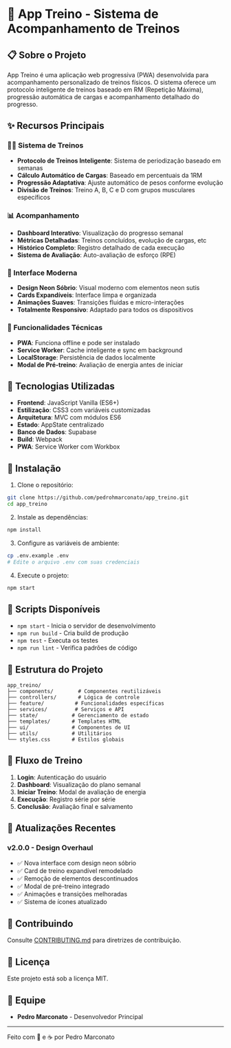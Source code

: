 # 💪 App Treino - Sistema de Acompanhamento de Treinos

## 📋 Sobre o Projeto

App Treino é uma aplicação web progressiva (PWA) desenvolvida para acompanhamento personalizado de treinos físicos. O sistema oferece um protocolo inteligente de treinos baseado em RM (Repetição Máxima), progressão automática de cargas e acompanhamento detalhado do progresso.

## ✨ Recursos Principais

### 🏋️‍♂️ Sistema de Treinos

- **Protocolo de Treinos Inteligente**: Sistema de periodização baseado em semanas
- **Cálculo Automático de Cargas**: Baseado em percentuais da 1RM
- **Progressão Adaptativa**: Ajuste automático de pesos conforme evolução
- **Divisão de Treinos**: Treino A, B, C e D com grupos musculares específicos

### 📊 Acompanhamento

- **Dashboard Interativo**: Visualização do progresso semanal
- **Métricas Detalhadas**: Treinos concluídos, evolução de cargas, etc
- **Histórico Completo**: Registro detalhado de cada execução
- **Sistema de Avaliação**: Auto-avaliação de esforço (RPE)

### 🎨 Interface Moderna

- **Design Neon Sóbrio**: Visual moderno com elementos neon sutis
- **Cards Expandíveis**: Interface limpa e organizada
- **Animações Suaves**: Transições fluidas e micro-interações
- **Totalmente Responsivo**: Adaptado para todos os dispositivos

### 🔧 Funcionalidades Técnicas

- **PWA**: Funciona offline e pode ser instalado
- **Service Worker**: Cache inteligente e sync em background
- **LocalStorage**: Persistência de dados localmente
- **Modal de Pré-treino**: Avaliação de energia antes de iniciar

## 🚀 Tecnologias Utilizadas

- **Frontend**: JavaScript Vanilla (ES6+)
- **Estilização**: CSS3 com variáveis customizadas
- **Arquitetura**: MVC com módulos ES6
- **Estado**: AppState centralizado
- **Banco de Dados**: Supabase
- **Build**: Webpack
- **PWA**: Service Worker com Workbox

## 📱 Instalação

1. Clone o repositório:

```bash
git clone https://github.com/pedrohmarconato/app_treino.git
cd app_treino
```

2. Instale as dependências:

```bash
npm install
```

3. Configure as variáveis de ambiente:

```bash
cp .env.example .env
# Edite o arquivo .env com suas credenciais
```

4. Execute o projeto:

```bash
npm start
```

## 🔨 Scripts Disponíveis

- `npm start` - Inicia o servidor de desenvolvimento
- `npm run build` - Cria build de produção
- `npm test` - Executa os testes
- `npm run lint` - Verifica padrões de código

## 📁 Estrutura do Projeto

```
app_treino/
├── components/        # Componentes reutilizáveis
├── controllers/       # Lógica de controle
├── feature/          # Funcionalidades específicas
├── services/         # Serviços e API
├── state/           # Gerenciamento de estado
├── templates/       # Templates HTML
├── ui/              # Componentes de UI
├── utils/           # Utilitários
└── styles.css       # Estilos globais
```

## 🎯 Fluxo de Treino

1. **Login**: Autenticação do usuário
2. **Dashboard**: Visualização do plano semanal
3. **Iniciar Treino**: Modal de avaliação de energia
4. **Execução**: Registro série por série
5. **Conclusão**: Avaliação final e salvamento

## 🔄 Atualizações Recentes

### v2.0.0 - Design Overhaul

- ✅ Nova interface com design neon sóbrio
- ✅ Card de treino expandível remodelado
- ✅ Remoção de elementos descontinuados
- ✅ Modal de pré-treino integrado
- ✅ Animações e transições melhoradas
- ✅ Sistema de ícones atualizado

## 🤝 Contribuindo

Consulte [CONTRIBUTING.md](CONTRIBUTING.md) para diretrizes de contribuição.

## 📄 Licença

Este projeto está sob a licença MIT.

## 👥 Equipe

- **Pedro Marconato** - Desenvolvedor Principal

---

Feito com 💪 e ☕ por Pedro Marconato
